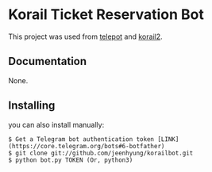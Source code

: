 Korail Ticket Reservation Bot
=======

<!-- [![Build Status](https://travis-ci.org/sng2c/korail2.svg?branch=master)](https://travis-ci.org/sng2c/korail2) -->

This project was used from [telepot](https://github.com/nickoala/telepot) and [korail2](https://github.com/carpedm20/korail2).


Documentation
-------------

None.
<!-- The documentation is available at [here](http://carpedm20.github.io/korail2/) -->


Installing
----------

you can also install manually:

    $ Get a Telegram bot authentication token [LINK](https://core.telegram.org/bots#6-botfather)
    $ git clone git://github.com/jeenhyung/korailbot.git
    $ python bot.py TOKEN (Or, python3)

<!-- Using
-----

### 1. Input ###

First, you need to create a Korail object.

```python
>>> from korail2 import *
>>> korail = Korail("12345678", YOUR_PASSWORD) # with membership number
>>> korail = Korail("carpedm20@gmail.com", YOUR_PASSWORD) # with email
>>> korail = Korail("010-9964-xxxx", YOUR_PASSWORD) # with phone number
```

If you do not want login automatically, 

```python
>>> korail = Korail("12345678", YOUR_PASSWORD, auto_login=False)
>>> korail.login()
True
```

When you want change ID using existing object,

```python
>>> korail.login(ANOTHER_ID, ANOTHER_PASSWORD)
True
```

### 2. Search train ###

You can search train schedules `search_train` and `search_train_allday` methods.

- `search_train` returns 10 results max. Faster than `search_train_allday`.
- `search_train_allday` returns all results after the time.
- `search_train_allday` uses `search_train` repeatedly.

`search_train` and `search_train_allday` methods take these arguments:

- dep : A departure station in Korean  ex) '서울'
- arr : A arrival station in Korean  ex) '부산'
- date : (optional) A departure date in `yyyyMMdd` format
- time : (optional) A departure time in `hhmmss` format
- train_type: (optional) A type of train. You can use constants of TrainType class here.
    default value is TrainType.ALL.
    - 00: TrainType.KTX - KTX 
    - 01: TrainType.SAEMAEUL - 새마을호     
    - 02: TrainType.MUGUNGHWA - 무궁화호
    - 03: TrainType.TONGGEUN - 통근열차
    - 04: TrainType.NURIRO - 누리로
    - 05: TrainType.ALL - 전체 
    - 06: TrainType.AIRPORT - 공항직통
    - 07: TrainType.KTX_SANCHEON - KTX-산천
    - 08: TrainType.ITX_SAEMAEUL - ITX-새마을 
    - 09: TrainType.ITX_CHEONGCHUN - ITX-청춘
- (optional) passengers=None : List of Passenger Objects. None means 1 AdultPassenger.
- (optional) include_no_seats=False : When True, a result includes trains which has no seats.

Below is a sample usage of `search_train`:

```python
>>> dep = '서울'
>>> arr = '동대구'
>>> date = '20140815'
>>> time = '144000'
>>> trains = korail.search_train(dep, arr, date, time)
[[KTX] 8월 3일, 서울~부산(11:00~13:42) 특실,일반실 예약가능,
 [ITX-새마을] 8월 3일, 서울~부산(11:04~16:00) 일반실 예약가능,
 [KTX] 8월 3일, 서울~부산(12:00~14:43) 특실,일반실 예약가능,
 [KTX] 8월 3일, 서울~부산(12:30~15:13) 특실,일반실 예약가능,
 [KTX] 8월 3일, 서울~부산(12:40~15:45) 특실,일반실 예약가능,
 [KTX] 8월 3일, 서울~부산(12:55~15:26) 특실,일반실 예약가능,
 [KTX] 8월 3일, 서울~부산(13:00~15:37) 특실,일반실 예약가능,
 [KTX] 8월 3일, 서울~부산(13:10~15:58) 특실,일반실 예약가능]
```

When you want to see sold-out trains.

```python
>>> trains = korail.search_train(dep, arr, date, time, include_no_seats=True)
[[KTX] 8월 3일, 서울~부산(11:00~13:42) 특실,일반실 예약가능,
 [ITX-새마을] 8월 3일, 서울~부산(11:04~16:00) 일반실 예약가능,
 [무궁화호] 8월 3일, 서울~부산(11:08~16:54) 입석 역발매중,
 [ITX-새마을] 8월 3일, 서울~부산(11:50~16:50) 입석 역발매중,
 [KTX] 8월 3일, 서울~부산(12:00~14:43) 특실,일반실 예약가능,
 [KTX] 8월 3일, 서울~부산(12:30~15:13) 특실,일반실 예약가능,
 [KTX] 8월 3일, 서울~부산(12:40~15:45) 특실,일반실 예약가능,
 [KTX] 8월 3일, 서울~부산(12:55~15:26) 특실,일반실 예약가능,
 [KTX] 8월 3일, 서울~부산(13:00~15:37) 특실,일반실 예약가능,
 [KTX] 8월 3일, 서울~부산(13:10~15:58) 특실,일반실 예약가능]
```

#### 2-1. About `passengers` argument

`passengers` is a list(or tuple) of Passeger Objects.
By this, you can search for multiple passengers.
There are 3 types of Passengers now, AdultPassenger, ChildPassenger and SeniorPassenger.

```python
# for 1 adult, 1 child
>>> psgrs = [AdultPassenger(), ChildPassenger()]

# for 2 adults, 1 child
>>> psgrs = [AdultPassenger(2), ChildPassenger(1)]
# ditto. They are being added each other by same group.
>>> psgrs = [AdultPassenger(), AdultPassenger(), ChildPassenger()]

# for 2 adults, 1 child, 1 senior
>>> psgrs = [AdultPassenger(2), ChildPassenger(), SeniorPassenger()]

# for 1 adult, It supports negative count or zero count. 
# But it uses passengers which the sum is greater than zero.
>>> psgrs = [AdultPassenger(2), AdultPassenger(-1)]
>>> psgrs = [AdultPassenger(), SeniorPassenger(0)]

# Nothing
>>> psgrs = [AdultPassenger(0), SeniorPassenger(0)]

# then search or reserve train
>>> trains = korail.search_train(dep, arr, date, time, passengers=psgrs)
...
>>> korail.reserve(trains[0], psgrs)
...
```

### 3. Make a reservation ####

You can get your tickets with `tickets` method.

```python
>>> trains = korail.search_train(dep, arr, date, time)
>>> seat = korail.reserve(trains[0])
>>> seat
[KTX] 8월 23일, 서울~동대구(15:30~17:19) 42500원(1석), 구입기한 8월 18일 14:05
```

Multiple.

```python
>>> trains = korail.search_train(dep, arr, date, time)
>>> seat = korail.reserve(trains[0], passengers=psgrs)
>>> seat
[KTX] 8월 23일, 서울~동대구(15:30~17:19) 42500원(3석), 구입기한 8월 18일 14:05
```

When tickets are not enough much for passengers, it raises SoldOutError.
    
If you want to select priority of seat grade, general or special,
There are 4 options in ReserveOption class.

- GENERAL_FIRST : Economic than Comfortable.
- GENERAL_ONLY  : Reserve only general seats. You are poorman ;-)
- SPECIAL_FIRST : Comfortable than Economic.
- SPECIAL_ONLY  : Richman.

```python
>>> korail.reserve(trains[0], psgrs, ReserveOption.GENERAL_ONLY)
```

### 4. Show reservations ####

You can get your tickes with `tickets` method.

```python
>>> reservations = korail.reservations()
>>> reservations
[[KTX] 8월 23일, 서울~동대구(14:55~16:45) 42500원(1석), 구입기한 8월 18일 14:03,
 [무궁화호] 8월 23일, 서울~동대구(15:03~18:48) 21100원(1석), 구입기한 8월 18일 14:03,
 [KTX] 8월 23일, 서울~동대구(15:30~17:19) 42500원(1석), 구입기한 8월 18일 14:05]
```

### 5. Cancel reservation ###

You can also cancel your reservation using Reservation Object from reservations() call.

```python
>>> korail.cancel(reservations[0])
```

### 6. Get tickets already paid ###

You can see your ticket list with `tickets` method.
You can get the list of paid tickes with `tickets` method.

```python
>>> korail = Korail("12345678", YOUR_PASSWORD, want_feedback=True)
>>> tickets = korail.tickets()
정상발매처리,정상발권처리  # You can see these feedbacks when `want_feedback` is True.
>>> print tickets
[[KTX] 8월 10일, 동대구~울산(09:26~09:54) => 5호 4A, 13900원]
```

Todo
----

1. Implement payment API


License
-------

Source codes are distributed under BSD license.


Author
------

Taehoon Kim / [@carpedm20](http://carpedm20.github.io/about/)

Hanson Kim / [@sng2c](https://github.com/sng2c) -->